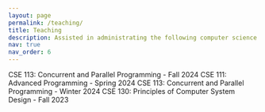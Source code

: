 ```yaml
---
layout: page
permalink: /teaching/
title: Teaching
description: Assisted in administrating the following computer science courses at UC Santa Cruz
nav: true
nav_order: 6
---
```


CSE 113: Concurrent and Parallel Programming - Fall 2024
CSE 111: Advanced Programming - Spring 2024
CSE 113: Concurrent and Parallel Programming -  Winter 2024
CSE 130: Principles of Computer System Design - Fall 2023

